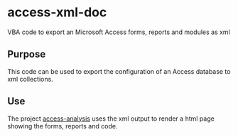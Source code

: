 # access-xml-doc #
VBA code to export an Microsoft Access forms, reports and modules as xml

## Purpose ##

This code can be used to export the configuration of an Access database to xml collections.

## Use ##

The project [access-analysis](https://github.com/JoePlant/access-analysis) uses the xml output to render a html page showing the forms, reports and code.

